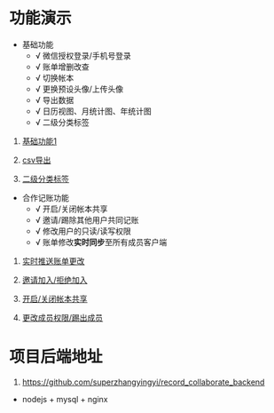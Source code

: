 # 功能演示
- 基础功能
  - √ 微信授权登录/手机号登录
  - √ 账单增删改查
  - √ 切换帐本
  - √ 更换预设头像/上传头像
  - √ 导出数据
  - √ 日历视图、月统计图、年统计图
  - √ 二级分类标签
1. [基础功能1](https://github.com/superzhangyingyi/record_collaborate/assets/143052140/cdf0e6a4-bf8c-45aa-9cfe-f3331ffec934.mp4)

3. [csv导出](https://github.com/superzhangyingyi/record_collaborate/assets/143052140/a18f4a9e-ec69-4383-afe6-3b2cb152828f.mp4)

5. [二级分类标签](https://github.com/superzhangyingyi/record_collaborate/assets/143052140/e2fec615-086e-488b-a4d1-dae760dedf65.mp4)

- 合作记账功能
  - √ 开启/关闭帐本共享
  - √ 邀请/踢除其他用户共同记账
  - √ 修改用户的只读/读写权限
  - √ 账单修改**实时同步**至所有成员客户端
1. [实时推送账单更改](https://github.com/superzhangyingyi/record_collaborate/assets/143052140/8a60e730-0519-4f1b-a589-bff702ac9236.mp4)

3. [邀请加入/拒绝加入](https://github.com/superzhangyingyi/record_collaborate/assets/143052140/46eb11f1-1997-4834-910d-790527ec9a0a.mp4)

3. [开启/关闭帐本共享](https://github.com/superzhangyingyi/record_collaborate/assets/143052140/46e6dc7d-ca20-4178-90d2-c4863cbf67d7.mp4)

4. [更改成员权限/踢出成员](https://github.com/superzhangyingyi/record_collaborate/assets/143052140/09f30ec1-8149-48f7-9c17-3e9e946d96e9.mp4)

# 项目后端地址
1. https://github.com/superzhangyingyi/record_collaborate_backend
- nodejs + mysql + nginx

